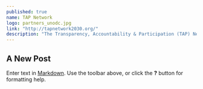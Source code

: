 ```yaml
---
published: true
name: TAP Network
logo: partners_unodc.jpg
link: "http://tapnetwork2030.org/"
description: "The Transparency, Accountability & Participation (TAP) Network is a broad network of CSOs that works to ensure that open, inclusive, accountable and effective governance is at the heart of Post-2015 sustainable development agenda, and that civil society are recognized and mobilized as indispensable partners in the design, implementation of and accountability for sustainable development policies, at all levels."
---
```


## A New Post

Enter text in [Markdown](http://daringfireball.net/projects/markdown/). Use the toolbar above, or click the **?** button for formatting help.
